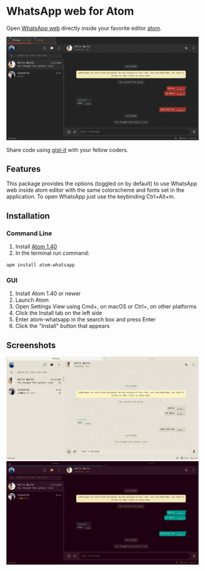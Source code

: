 # WhatsApp web for Atom

Open [WhatsApp web](https://web.whatsapp.com) directly inside your favorite editor [atom](https://github.com/atom/atom).

![Theme used: accent-ui](https://github.com/Sibo9436/atom-whatsapp/blob/master/screenshots/whatscreen.png?raw=true)

Share code using [gist-it](https://github.com/rhysforyou/gist-it) with your fellow coders.

## Features

This package provides the options (toggled on by default) to use WhatsApp web inside atom editor with the same colorscheme and fonts set in the application. To open WhatsApp just use the keybinding Ctrl+Alt+m.

## Installation

### Command Line

1. Install [Atom 1.40](https://atom.io/)
2. In the terminal run command:
```
apm install atom-whatsapp
```

### GUI

1. Install Atom 1.40 or newer
2. Launch Atom
3. Open Settings View using Cmd+, on macOS or Ctrl+, on other platforms
4. Click the Install tab on the left side
5. Enter atom-whatsapp in the search box and press Enter
6. Click the "Install" button that appears

## Screenshots

![Theme used: one-light-ui + solarized-light-syntax](https://github.com/Sibo9436/atom-whatsapp/blob/master/screenshots/whatscreen_light.png?raw=true)
![Theme used: atom-material-ui + eighty-shades-syntax](https://github.com/Sibo9436/atom-whatsapp/blob/master/screenshots/whatscreen_cyberpunk.png?raw=true)
